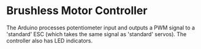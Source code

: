 # Brushless Motor Controller

The Arduino processes potentiometer input and 
outputs a PWM signal to a 'standard' ESC 
(which takes the same signal as 'standard' servos).
The controller also has LED indicators.



